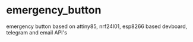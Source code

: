 # emergency_button
emergency button based on attiny85, nrf24l01, esp8266 based devboard, telegram and email API's
